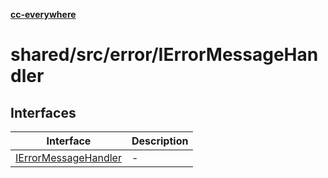 [**cc-everywhere**](../../../../index.md)

<HorizontalLine />

# shared/src/error/IErrorMessageHandler

## Interfaces

| Interface | Description |
| ------ | ------ |
| [IErrorMessageHandler](interfaces/i-error-message-handler.md) | - |
